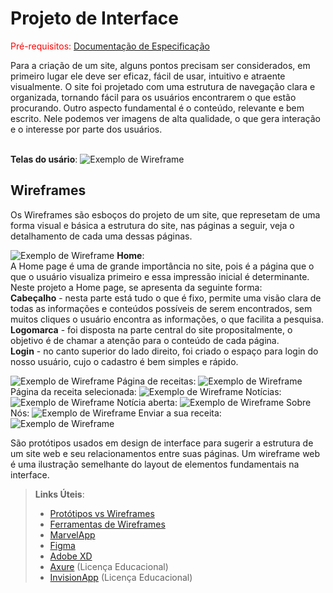 
# Projeto de Interface

<span style="color:red">Pré-requisitos: <a href="2-Especificação do Projeto.md"> Documentação de Especificação</a></span>

Para a criação de um site, alguns pontos precisam ser considerados, em primeiro lugar ele deve ser eficaz, fácil de usar, intuitivo e atraente visualmente. O site foi projetado com uma estrutura de navegação clara e organizada, tornando fácil para os usuários encontrarem o que estão procurando. Outro aspecto fundamental é o conteúdo, relevante e bem escrito. Nele podemos ver imagens de alta qualidade, o que gera interação e o interesse por parte dos usuários.

<br>**Telas do usário**:
![Exemplo de Wireframe](img/wireframe-example.png)

## Wireframes
Os Wireframes são esboços do projeto de um site, que represetam de uma forma visual e básica a estrutura do site, nas páginas a seguir, veja o detalhamento de cada uma dessas páginas.

![Exemplo de Wireframe](img/wireframe-example.png)
**Home**:
<br> A Home page é uma de grande importância no site, pois é a página que o que o usuário visualiza primeiro e essa impressão inicial é determinante.
Neste projeto a Home page, se apresenta da seguinte forma:
<br>
**Cabeçalho** - nesta parte está tudo o que é fixo, permite uma visão clara de todas as informações e conteúdos possíveis de serem encontrados, sem muitos cliques o usuário encontra as informações, o que facilita a pesquisa.
<br>**Logomarca** - foi disposta na parte central do site propositalmente, o objetivo é de chamar a atenção para o conteúdo de cada página.
<br>**Login** - no canto superior do lado direito, foi criado o espaço para login do nosso usuário, cujo o cadastro é bem simples e rápido.


![Exemplo de Wireframe](img/wireframe-example01.png)
Página de receitas:
![Exemplo de Wireframe](img/wireframe-example02.png)
Página da receita selecionada:
![Exemplo de Wireframe](img/wireframe-example03.png)
Notícias:
![Exemplo de Wireframe](img/wireframe-example04.png)
Notícia aberta:
![Exemplo de Wireframe](img/wireframe-example05.png)
Sobre Nós:
![Exemplo de Wireframe](img/wireframe-example06.png)
Enviar a sua receita:
![Exemplo de Wireframe](img/wireframe-example07.png)



São protótipos usados em design de interface para sugerir a estrutura de um site web e seu relacionamentos entre suas páginas. Um wireframe web é uma ilustração semelhante do layout de elementos fundamentais na interface.
 
> **Links Úteis**:
> - [Protótipos vs Wireframes](https://www.nngroup.com/videos/prototypes-vs-wireframes-ux-projects/)
> - [Ferramentas de Wireframes](https://rockcontent.com/blog/wireframes/)
> - [MarvelApp](https://marvelapp.com/developers/documentation/tutorials/)
> - [Figma](https://www.figma.com/)
> - [Adobe XD](https://www.adobe.com/br/products/xd.html#scroll)
> - [Axure](https://www.axure.com/edu) (Licença Educacional)
> - [InvisionApp](https://www.invisionapp.com/) (Licença Educacional)
